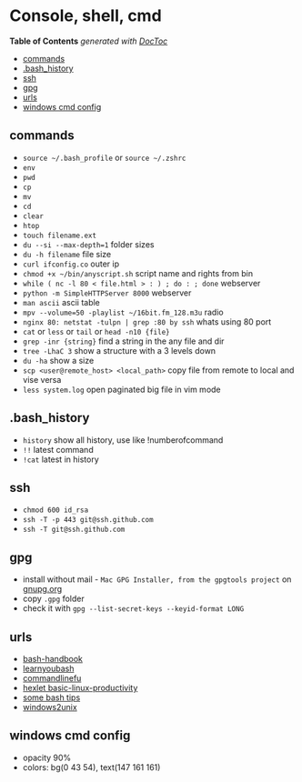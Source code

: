 # Console, shell, cmd

<!-- START doctoc generated TOC please keep comment here to allow auto update -->
<!-- DON'T EDIT THIS SECTION, INSTEAD RE-RUN doctoc TO UPDATE -->
**Table of Contents**  *generated with [DocToc](https://github.com/thlorenz/doctoc)*

- [commands](#commands)
- [.bash_history](#bash_history)
- [ssh](#ssh)
- [gpg](#gpg)
- [urls](#urls)
- [windows cmd config](#windows-cmd-config)

<!-- END doctoc generated TOC please keep comment here to allow auto update -->

## commands

- `source ~/.bash_profile` or `source ~/.zshrc`
- `env`
- `pwd`
- `cp`
- `mv`
- `cd`
- `clear`
- `htop`
- `touch filename.ext`
- `du --si --max-depth=1` folder sizes
- `du -h filename` file size
- `curl ifconfig.co` outer ip
- `chmod +x ~/bin/anyscript.sh` script name and rights from bin
- `while ( nc -l 80 < file.html > : ) ; do : ; done` webserver
- `python -m SimpleHTTPServer 8000` webserver
- `man ascii` ascii table
- `mpv --volume=50 -playlist ~/16bit.fm_128.m3u` radio
- `nginx 80: netstat -tulpn | grep :80 by ssh` whats using 80 port
- `cat` or `less` or `tail` or `head -n10 {file}`
- `grep -inr {string}` find a string in the any file and dir
- `tree -LhaC 3` show a structure with a 3 levels down
- `du -ha` show a size
- `scp <user@remote_host> <local_path>` copy file from remote to local and vise versa
- `less system.log` open paginated big file in vim mode

## .bash_history

- `history` show all history, use like !numberofcommand
- `!!` latest command
- `!cat` latest in history

## ssh

- `chmod 600 id_rsa`
- `ssh -T -p 443 git@ssh.github.com`
- `ssh -T git@ssh.github.com`

## gpg

- install without mail - `Mac GPG Installer, from the gpgtools project` on [gnupg.org](https://www.gnupg.org/download/)
- copy `.gpg` folder
- check it with `gpg --list-secret-keys --keyid-format LONG`

## urls

- [bash-handbook](https://github.com/denysdovhan/bash-handbook)
- [learnyoubash](https://github.com/denysdovhan/learnyoubash)
- [commandlinefu](https://www.commandlinefu.com/commands/browse/sort-by-votes)
- [hexlet basic-linux-productivity](https://ru.hexlet.io/blog/posts/basic-linux-productivity)
- [some bash tips](https://alexpetralia.com/posts/2017/6/26/learning-linux-bash-to-get-things-done)
- [windows2unix](http://www.lemoda.net/windows/windows2unix/windows2unix.html)

## windows cmd config

- opacity 90%
- colors: bg(0 43 54), text(147 161 161)
